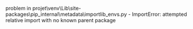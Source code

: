 problem in projet\venv\Lib\site-packages\pip\_internal\metadata\importlib\_envs.py - ImportError: attempted relative import with no known parent package
